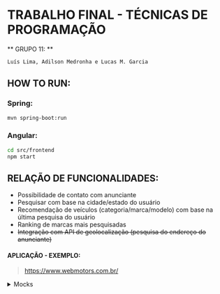 # TRABALHO FINAL - TÉCNICAS DE PROGRAMAÇÃO
** GRUPO 11: **
```python
Luís Lima, Adilson Medronha e Lucas M. Garcia
```

## HOW TO RUN:

### Spring:
```bash
mvn spring-boot:run
```

### Angular:
```bash
cd src/frontend
npm start
```



## RELAÇÃO DE FUNCIONALIDADES:

- Possibilidade de contato com anunciante
- Pesquisar com base na cidade/estado do usuário
- Recomendação de veículos (categoria/marca/modelo) com base na última pesquisa do usuário
- Ranking de marcas mais pesquisadas
- ~~Integração com API de geolocalização (pesquisa do endereço do anunciante)~~

#### APLICAÇÃO - EXEMPLO:
> https://www.webmotors.com.br/



<details>
  
  <summary>Mocks</summary>
  
  ```python
                                                    Mocks ficarão aqui! :)
  ```

  
</details>
